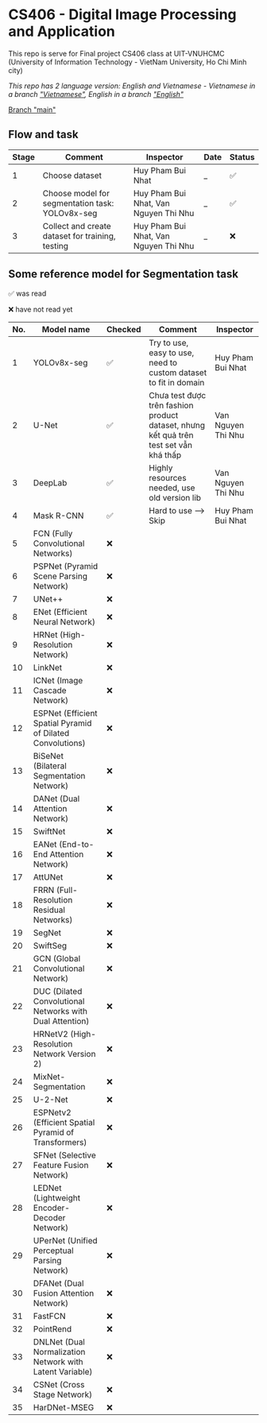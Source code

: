 # CS406 - Digital Image Processing and Application
This repo is serve for Final project CS406 class at UIT-VNUHCMC (University of Information Technology - VietNam University, Ho Chi Minh city)

*This repo has 2 language version: English and Vietnamese - Vietnamese in a branch ["Vietnamese"](https://github.com/MysteryRune/CS406-Digital_Image_Processing_Application/tree/Vietnamese), English in a branch ["English"](https://github.com/MysteryRune/CS406-Digital_Image_Processing_Application/tree/English)*

[Branch "main"](https://github.com/MysteryRune/CS406-Digital_Image_Processing_Application)

## Flow and task

| Stage | Comment                                          | Inspector                             | Date | Status |
|-------|--------------------------------------------------|---------------------------------------|------|--------|
| 1     | Choose dataset                                   | Huy Pham Bui Nhat                     | _    | ✅      |
| 2     | Choose model for segmentation task: YOLOv8x-seg  | Huy Pham Bui Nhat, Van Nguyen Thi Nhu | _    | ✅      |
| 3     | Collect and create dataset for training, testing | Huy Pham Bui Nhat, Van Nguyen Thi Nhu | _    | ❌      |


## Some reference model for Segmentation task

✅ was read

❌ have not read yet

| No. | Model name                                                 | Checked | Comment                                                                               | Inspector          |
|-----|------------------------------------------------------------|---------|---------------------------------------------------------------------------------------|--------------------|
| 1   | YOLOv8x-seg                                                | ✅       | Try to use, easy to use, need to custom dataset to fit in domain                      | Huy Pham Bui Nhat  |
| 2   | U-Net                                                      | ✅       | Chưa test được trên fashion product dataset, nhưng kết quả trên test set vẫn khá thấp | Van Nguyen Thi Nhu |
| 3   | DeepLab                                                    | ✅       | Highly resources needed, use old version lib                                          | Van Nguyen Thi Nhu |
| 4   | Mask R-CNN                                                 | ✅       | Hard to use --> Skip                                                                  | Huy Pham Bui Nhat  |
| 5   | FCN (Fully Convolutional Networks)                         | ❌       |                                                                                       |                    |
| 6   | PSPNet (Pyramid Scene Parsing Network)                     | ❌       |                                                                                       |                    |
| 7   | UNet++                                                     | ❌       |                                                                                       |                    |
| 8   | ENet (Efficient Neural Network)                            | ❌       |                                                                                       |                    |
| 9   | HRNet (High-Resolution Network)                            | ❌       |                                                                                       |                    |
| 10  | LinkNet                                                    | ❌       |                                                                                       |                    |
| 11  | ICNet (Image Cascade Network)                              | ❌       |                                                                                       |                    |
| 12  | ESPNet (Efficient Spatial Pyramid of Dilated Convolutions) | ❌       |                                                                                       |                    |
| 13  | BiSeNet (Bilateral Segmentation Network)                   | ❌       |                                                                                       |                    |
| 14  | DANet (Dual Attention Network)                             | ❌       |                                                                                       |                    |
| 15  | SwiftNet                                                   | ❌       |                                                                                       |                    |
| 16  | EANet (End-to-End Attention Network)                       | ❌       |                                                                                       |                    |
| 17  | AttUNet                                                    | ❌       |                                                                                       |                    |
| 18  | FRRN (Full-Resolution Residual Networks)                   | ❌       |                                                                                       |                    |
| 19  | SegNet                                                     | ❌       |                                                                                       |                    |
| 20  | SwiftSeg                                                   | ❌       |                                                                                       |                    |
| 21  | GCN (Global Convolutional Network)                         | ❌       |                                                                                       |                    |
| 22  | DUC (Dilated Convolutional Networks with Dual Attention)   | ❌       |                                                                                       |                    |
| 23  | HRNetV2 (High-Resolution Network Version 2)                | ❌       |                                                                                       |                    |
| 24  | MixNet-Segmentation                                        | ❌       |                                                                                       |                    |
| 25  | U-2-Net                                                    | ❌       |                                                                                       |                    |
| 26  | ESPNetv2 (Efficient Spatial Pyramid of Transformers)       | ❌       |                                                                                       |                    |
| 27  | SFNet (Selective Feature Fusion Network)                   | ❌       |                                                                                       |                    |
| 28  | LEDNet (Lightweight Encoder-Decoder Network)               | ❌       |                                                                                       |                    |
| 29  | UPerNet (Unified Perceptual Parsing Network)               | ❌       |                                                                                       |                    |
| 30  | DFANet (Dual Fusion Attention Network)                     | ❌       |                                                                                       |                    |
| 31  | FastFCN                                                    | ❌       |                                                                                       |                    |
| 32  | PointRend                                                  | ❌       |                                                                                       |                    |
| 33  | DNLNet (Dual Normalization Network with Latent Variable)   | ❌       |                                                                                       |                    |
| 34  | CSNet (Cross Stage Network)                                | ❌       |                                                                                       |                    |
| 35  | HarDNet-MSEG                                               | ❌       |                                                                                       |                    |



